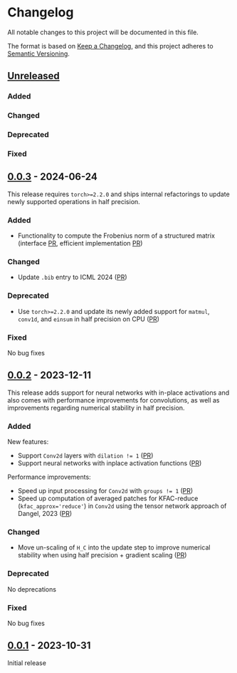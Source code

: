 # Changelog

All notable changes to this project will be documented in this file.

The format is based on [Keep a Changelog](https://keepachangelog.com/en/1.0.0/),
and this project adheres to [Semantic
Versioning](https://semver.org/spec/v2.0.0.html).

## [Unreleased]

### Added

### Changed

### Deprecated

### Fixed

## [0.0.3] - 2024-06-24

This release requires `torch>=2.2.0` and ships internal refactorings to update
newly supported operations in half precision.

### Added

- Functionality to compute the Frobenius norm of a structured matrix
  (interface [PR](https://github.com/f-dangel/singd/pull/70),
  efficient implementation [PR](https://github.com/f-dangel/singd/pull/71))

### Changed

- Update `.bib` entry to ICML 2024
  ([PR](https://github.com/f-dangel/singd/pull/74))

### Deprecated

- Use `torch>=2.2.0` and update its newly added support for `matmul`, `conv1d`,
  and `einsum` in half precision on CPU
  ([PR](https://github.com/f-dangel/singd/pull/72))

### Fixed

No bug fixes

## [0.0.2] - 2023-12-11

This release adds support for neural networks with in-place activations and also
comes with performance improvements for convolutions, as well as improvements
regarding numerical stability in half precision.

### Added

New features:

- Support `Conv2d` layers with `dilation != 1`
  ([PR](https://github.com/f-dangel/singd/pull/51))
- Support neural networks with inplace activation functions
  ([PR](https://github.com/f-dangel/singd/pull/63))

Performance improvements:

- Speed up input processing for `Conv2d` with `groups != 1`
  ([PR](https://github.com/f-dangel/singd/pull/59))
- Speed up computation of averaged patches for KFAC-reduce
  (`kfac_approx='reduce'`) in `Conv2d` using the tensor network approach of
  Dangel, 2023 ([PR](https://github.com/f-dangel/singd/pull/61))

### Changed

- Move un-scaling of `H_C` into the update step to improve numerical stability
  when using half precision + gradient scaling
  ([PR](https://github.com/f-dangel/singd/pull/67))

### Deprecated

No deprecations

### Fixed

No bug fixes

## [0.0.1] - 2023-10-31

Initial release

[unreleased]: https://github.com/f-dangel/singd/compare/v0.0.3...HEAD
[0.0.3]: https://github.com/f-dangel/singd/compare/v0.0.2...v0.0.3
[0.0.2]: https://github.com/f-dangel/singd/compare/v0.0.1...v0.0.2
[0.0.1]: https://github.com/f-dangel/singd/compare/5c68fa548ee947c841b3f7e6c31f65eeee079384...v0.0.1
